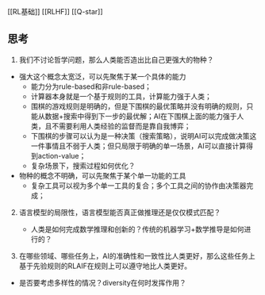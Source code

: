 [[RL基础]]
[[RLHF]]
[[Q-star]]


## 思考
1. 我们不讨论哲学问题，那么人类能否造出比自己更强大的物种？
- 强大这个概念太宽泛，可以先聚焦于某一个具体的能力
	- 能力分为rule-based和非rule-based；
	- 计算器本身就是一个基于规则的工具，计算能力强于人类；
	- 围棋的游戏规则是明确的，但是下围棋的最优策略并没有明确的规则，只能从数据+搜索中得到下一步的最优解；AI在下围棋上面的能力强于人类，且不需要利用人类经验的监督而是靠自我博弈；
	- 下围棋的步骤可以认为是一种决策（搜索策略），说明AI可以完成做决策这一件事情且不弱于人类；但只局限于明确的单一场景，AI可以直接计算得到action-value；
	- 复杂场景下，搜索过程如何优化？
- 物种的概念不明确，可以先聚焦于某个单一功能的工具
	- 复杂工具可以视为多个单一工具的复合；多个工具之间的协作由决策器完成；

2. 语言模型的局限性，语言模型能否真正做推理还是仅仅模式匹配？
	- 人类是如何完成数学推理和创新的？传统的机器学习+数学推导是如何进行的？ 

3. 在哪些领域、哪些任务上，AI的准确性和一致性比人类更好，那么这些任务上基于先验规则的RLAIF在规则上可以遵守地比人类更好。
- 是否要考虑多样性的情况？diversity在何时发挥作用？